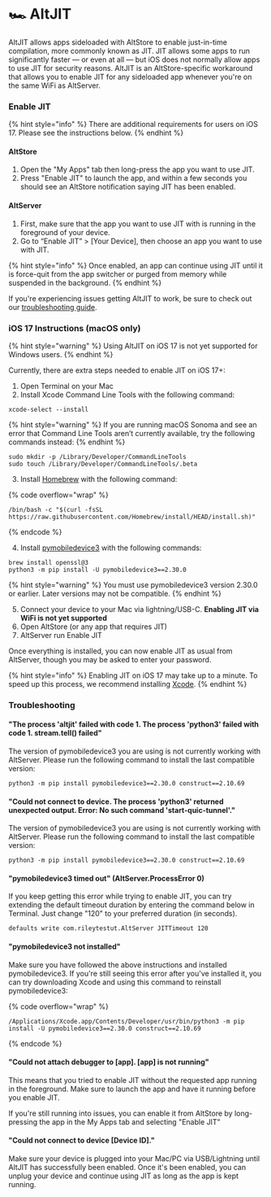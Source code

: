 # 🏎 AltJIT

AltJIT allows apps sideloaded with AltStore to enable just-in-time compilation, more commonly known as JIT. JIT allows some apps to run significantly faster — or even at all — but iOS does not normally allow apps to use JIT for security reasons. AltJIT is an AltStore-specific workaround that allows you to enable JIT for any sideloaded app whenever you're on the same WiFi as AltServer.

### Enable JIT

{% hint style="info" %}
There are additional requirements for users on iOS 17. Please see the instructions below.
{% endhint %}

#### **AltStore**

1. Open the "My Apps" tab then long-press the app you want to use JIT.&#x20;
2. Press "Enable JIT" to launch the app, and within a few seconds you should see an AltStore notification saying JIT has been enabled.&#x20;

#### **AltServer**

1. First, make sure that the app you want to use JIT with is running in the foreground of your device.&#x20;
2. Go to “Enable JIT” > \[Your Device], then choose an app you want to use with JIT.&#x20;

{% hint style="info" %}
Once enabled, an app can continue using JIT until it is force-quit from the app switcher or purged from memory while suspended in the background.
{% endhint %}

If you're experiencing issues getting AltJIT to work, be sure to check out our [troubleshooting guide](../getting-started/troubleshooting-guide.md).



### iOS 17 Instructions (macOS only)

{% hint style="warning" %}
Using AltJIT on iOS 17 is not yet supported for Windows users.
{% endhint %}

Currently, there are extra steps needed to enable JIT on iOS 17+:

1. Open Terminal on your Mac
2. Install Xcode Command Line Tools with the following command:

```
xcode-select --install
```

{% hint style="warning" %}
If you are running macOS Sonoma and see an error that Command Line Tools aren’t currently available, try the following commands instead:
{% endhint %}

```
sudo mkdir -p /Library/Developer/CommandLineTools   
sudo touch /Library/Developer/CommandLineTools/.beta  
```

3. Install [Homebrew](https://brew.sh/) with the following command:

{% code overflow="wrap" %}
```
/bin/bash -c "$(curl -fsSL https://raw.githubusercontent.com/Homebrew/install/HEAD/install.sh)"
```
{% endcode %}

4. Install [pymobiledevice3](https://github.com/doronz88/pymobiledevice3) with the following commands:

```
brew install openssl@3 
python3 -m pip install -U pymobiledevice3==2.30.0 
```

{% hint style="warning" %}
You must use pymobiledevice3 version 2.30.0 or earlier. Later versions may not be compatible.
{% endhint %}

5. Connect your device to your Mac via lightning/USB-C. **Enabling JIT via WiFi is not yet supported**
6. Open AltStore (or any app that requires JIT)
7. AltServer run Enable JIT

Once everything is installed, you can now enable JIT as usual from AltServer, though you may be asked to enter your password.

{% hint style="info" %}
Enabling JIT on iOS 17 may take up to a minute. To speed up this process, we recommend installing [Xcode](https://apps.apple.com/us/app/xcode/id497799835?mt=12).
{% endhint %}



### Troubleshooting

#### "The process 'altjit' failed with code 1. The process 'python3' failed with code 1. stream.tell() failed"

The version of pymobiledevice3 you are using is not currently working with AltServer. Please run the following command to install the last compatible version:

```
python3 -m pip install pymobiledevice3==2.30.0 construct==2.10.69
```



#### "Could not connect to device. The process 'python3' returned unexpected output. Error: No such command 'start-quic-tunnel'."

The version of pymobiledevice3 you are using is not currently working with AltServer. Please run the following command to install the last compatible version:

```
python3 -m pip install pymobiledevice3==2.30.0 construct==2.10.69
```

####

#### "pymobiledevice3 timed out" (AltServer.ProcessError 0)

If you keep getting this error while trying to enable JIT, you can try extending the default timeout duration by entering the command below in Terminal.  Just change "120" to your preferred duration (in seconds).

```
defaults write com.rileytestut.AltServer JITTimeout 120
```

####

#### "pymobiledevice3 not installed"

Make sure you have followed the above instructions and installed pymobiledevice3. If you're still seeing this error after you've installed it, you can try downloading Xcode and using this command to reinstall pymobiledevice3:

{% code overflow="wrap" %}
```
/Applications/Xcode.app/Contents/Developer/usr/bin/python3 -m pip install -U pymobiledevice3==2.30.0 construct==2.10.69
```
{% endcode %}

####

#### "Could not attach debugger to \[app]. \[app] is not running"

This means that you tried to enable JIT without the requested app running in the foreground. Make sure to launch the app and have it running before you enable JIT.

If you're still running into issues, you can enable it from AltStore by long-pressing the app in the My Apps tab and selecting "Enable JIT"

####

#### "Could not connect to device \[Device ID]."

Make sure your device is plugged into your Mac/PC via USB/Lightning until AltJIT has successfully been enabled. Once it's been enabled, you can unplug your device and continue using JIT as long as the app is kept running.

